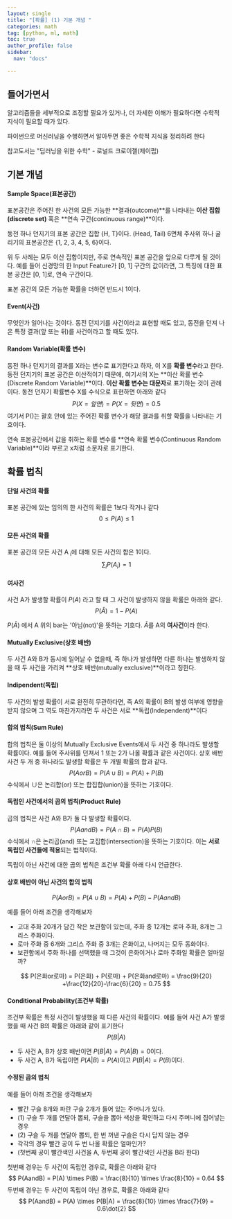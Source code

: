 ```yaml
---
layout: single
title: "[확률] (1) 기본 개념 "
categories: math
tag: [python, ml, math]
toc: true
author_profile: false
sidebar:
  nav: "docs"

---
```


## 들어가면서

알고리즘들을 세부적으로 조정할 필요가 있거나,
더 자세한 이해가 필요하다면 수학적 지식이 필요할 때가 있다.

파이썬으로 머신러닝을 수행하면서 알아두면 좋은 수학적 지식을 정리하려 한다

참고도서는 "딥러닝을 위한 수학" - 로널드 크로이젤(제이펍)

## 기본 개념

#### Sample Space(표본공간)

표본공간은 주어진 한 사건의 모든 가능한 **결과(outcome)**를 나타내는 **이산 집합(discrete set)** 혹은 **연속 구간(continuous range)**이다.

동전 하나 던지기의 표본 공간은 집합 {H, T}이다. (Head, Tail)
6면체 주사위 하나 굴리기의 표본공간은 {1, 2, 3, 4, 5, 6}이다.

위 두 사례는 모두 이산 집합이지만, 주로 연속적인 표본 공간을 앞으로 다루게 될 것이다. 예를 들어 신경망의 한 Input Feature가 [0, 1] 구간의 값이라면, 그 특징에 대한 표본 공간은 [0, 1]로, 연속 구간이다.

표본 공간의 모든 가능한 확률을 더하면 반드시 1이다.

#### Event(사건)

무엇인가 일어나는 것이다. 동전 던지기를 사건이라고 표현할 때도 있고, 동전을 던져 나온 특정 결과(앞 또는 뒤)를 사건이라고 할 때도 있다.

#### Random Variable(확률 변수)

동전 하나 던지기의 결과를 X라는 변수로 표기한다고 하자, 이 X를 **확률 변수**라고 한다. 동전 던지기의 표본 공간은 이산적이기 때문에, 여기서의 X는 **이산 확률 변수(Discrete Random Variable)**이다. **이산 확률 변수는 대문자**로 표기하는 것이 관례이다. 동전 던지기 확률변수 X를 수식으로 표현하면 아래와 같다
$$
P(X=앞면) = P(X=뒷면) = 0.5
$$
여기서 P()는 괄호 안에 있는 주어진 확률 변수가 해당 결과를 취할 확률을 나타내는 기호이다.

연속 표본공간에서 값을 취하는 확률 변수를 **연속 확률 변수(Continuous Random Variable)**이라 부르고 x처럼 소문자로 표기한다.

## 확률 법칙

#### 단일 사건의 확률

표본 공간에 있는 임의의 한 사건의 확률은 1보다 작거나 같다
$$
0 \le P(A) \le 1
$$

#### 모든 사건의 확률

표본 공간의 모든 사건 A <sub>i</sub>에 대해 모든 사건의 합은 1이다.
$$
\sum_i P(A_i) = 1
$$

#### 여사건

사건 A가 발생할 확률이 $P(A)$ 라고 할 때 그 사건이 발생하지 않을 확률은 아래와 같다.
$$
P(\bar A) = 1 - P(A)
$$

$P(\bar A)$ 에서 A 위의 bar는 '아님(not)'을 뜻하는 기호다. $\bar A$를 A의 **여사건**이라 한다. 

#### Mutually Exclusive(상호 배반)

두 사건 A와 B가 동시에 일어날 수 없을때, 즉 하나가 발생하면 다른 하나는 발생하지 않을 때 두 사건을 가리켜 **상호 배반(mutually exclusive)**이라고 칭한다.

#### Indipendent(독립)

두 사건의 발생 확률이 서로 완전히 무관하다면, 즉 A의 확률이 B의 발생 여부에 영향을 받지 않으며 그 역도 마찬가지라면 두 사건은 서로 **독립(Independent)**이다



#### 합의 법칙(Sum Rule)

합의 법칙은 둘 이상의 Mutually Exclusive Events에서 두 사건 중 하나라도 발생할 확률이다. 예를 들어 주사위를 던져서 1 또는 2가 나올 확률과 같은 사건이다. 상호 배반 사건 두 개 중 하나라도 발생할 확률은 두 개별 확률의 합과 같다.
$$
P(A or B) = P(A \cup B) = P(A) + P(B)
$$
수식에서 $\cup$은 논리합(or) 또는 합집합(union)을 뜻하는 기호이다.

#### 독립인 사건에서의 곱의 법칙(Product Rule)

곱의 법칙은 사건 A와 B가 둘 다 발생할 확률이다.
$$
P(A and B) = P(A \cap B) = P(A) P(B)
$$
수식에서 $\cap$은 논리곱(and) 또는 교집합(intersection)을 뜻하는 기호이다. 이는 **서로 독립인 사건들에 적용**되는 법칙이다.

독립이 아닌 사건에 대한 곱의 법칙은 조건부 확률 아래 다시 언급한다.

#### 상호 배반이 아닌 사건의 합의 법칙

$$
P(A or B) = P(A \cup B) = P(A) + P(B) - P(A and B)
$$

예를 들어 아래 조건을 생각해보자

- 고대 주화 20개가 담긴 작은 보관함이 있는데, 주화 중 12개는 로마 주화, 8개는 그리스 주화이다.
- 로마 주화 중 6개와 그리스 주화 중 3개는 은화이고, 나머지는 모두 동화이다.
- 보관함에서 주화 하나를 선택했을 때 그것이 은화이거나 로마 주화일 확률은 얼마일까?

$$
P(은화or로마) = P(은화) + P(로마) + P(은화and로마) = \frac{9}{20} +\frac{12}{20}-\frac{6}{20} = 0.75
$$

#### Conditional Probability(조건부 확률)

조건부 확률은 특정 사건이 발생했을 때 다른 사건의 확률이다. 예를 들어 사건 A가 발생했을 때 사건 B의 확률은 아래와 같이 표기한다
$$
P(B|A)
$$

- 두 사건 A, B가 상호 배반이면 $P(B|A) = P(A|B) = 0$이다.
- 두 사건 A, B가 독립이면 $P(A|B) = P(A)$이고 $P(B|A) = P(B)$이다.

#### 수정된 곱의 법칙

예를 들어 아래 조건을 생각해보자

- 빨간 구슬 8개와 파란 구슬 2개가 들어 있는 주머니가 있다.
- (1) 구슬 두 개를 연달아 뽑되, 구슬을 뽑아 색상을 확인하고 다시 주머니에 집어넣는 경우
- (2) 구슬 두 개를 연달아 뽑되,  한 번 꺼낸 구슬은 다시 담지 않는 경우
- 각각의 경우 빨간 공이 두 번 나올 확률은 얼마인가?
- (첫번째 공이 빨간색인 사건을 A, 두번째 공이 빨간색인 사건을 B라 한다)

첫번째 경우는 두 사건이 독립인 경우로, 확률은 아래와 같다
$$
P(AandB) = P(A) \times P(B) = \frac{8}{10} \times \frac{8}{10} = 0.64
$$
두번째 경우는 두 사건이 독립이 아닌 경우로, 확률은 아래와 같다
$$
P(AandB) = P(A) \times P(B|A) = \frac{8}{10} \times \frac{7}{9} = 0.6\dot{2}
$$
